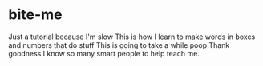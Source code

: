 # bite-me
Just a tutorial because I'm slow
This is how I learn to make words in boxes and numbers that do stuff
This is going to take a while
poop
Thank goodness I know so many smart people to help teach me.
